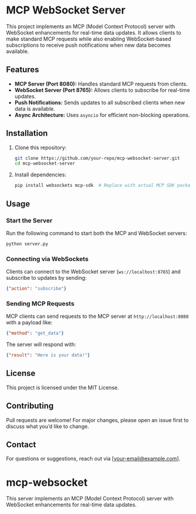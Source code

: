 # MCP WebSocket Server

This project implements an MCP (Model Context Protocol) server with WebSocket enhancements for real-time data updates. It allows clients to make standard MCP requests while also enabling WebSocket-based subscriptions to receive push notifications when new data becomes available.

## Features
- **MCP Server (Port 8080):** Handles standard MCP requests from clients.
- **WebSocket Server (Port 8765):** Allows clients to subscribe for real-time updates.
- **Push Notifications:** Sends updates to all subscribed clients when new data is available.
- **Async Architecture:** Uses `asyncio` for efficient non-blocking operations.

## Installation
1. Clone this repository:
   ```sh
   git clone https://github.com/your-repo/mcp-websocket-server.git
   cd mcp-websocket-server
   ```
2. Install dependencies:
   ```sh
   pip install websockets mcp-sdk  # Replace with actual MCP SDK package name
   ```

## Usage
### Start the Server
Run the following command to start both the MCP and WebSocket servers:
```sh
python server.py
```

### Connecting via WebSockets
Clients can connect to the WebSocket server (`ws://localhost:8765`) and subscribe to updates by sending:
```json
{"action": "subscribe"}
```

### Sending MCP Requests
MCP clients can send requests to the MCP server at `http://localhost:8080` with a payload like:
```json
{"method": "get_data"}
```
The server will respond with:
```json
{"result": "Here is your data!"}
```

## License
This project is licensed under the MIT License.

## Contributing
Pull requests are welcome! For major changes, please open an issue first to discuss what you’d like to change.

## Contact
For questions or suggestions, reach out via [your-email@example.com].

# mcp-websocket
This server implements an MCP (Model Context Protocol) server with WebSocket enhancements for real-time data updates.
